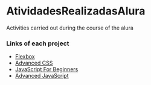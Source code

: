 # AtividadesRealizadasAlura
Activities carried out during the course of the alura

### Links of each project

* [Flexbox](https://williamparlow.github.io/AtividadesRealizadasAlura/Flexbox/index.html)
* [Advanced CSS](https://williamparlow.github.io/AtividadesRealizadasAlura/AdvancedCSS/index.html)
* [JavaScript For Beginners](https://williamparlow.github.io/AtividadesRealizadasAlura/JavaScriptBeginner/index.html)
* [Advanced JavaScript](https://williamparlow.github.io/AtividadesRealizadasAlura/AdvancedJavaScript/aluraframe/client/index.html)
